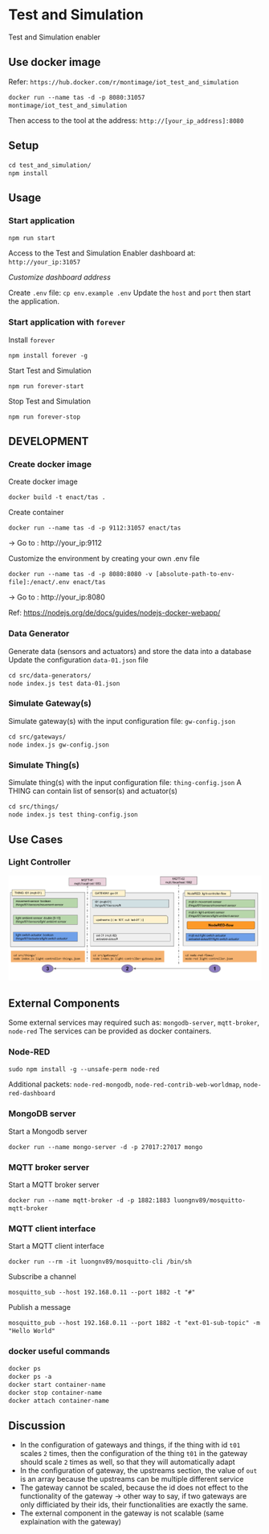 # Test and Simulation

Test and Simulation enabler

## Use docker image

Refer: `https://hub.docker.com/r/montimage/iot_test_and_simulation`

```
docker run --name tas -d -p 8080:31057 montimage/iot_test_and_simulation
```

Then access to the tool at the address: `http://[your_ip_address]:8080`

## Setup

```
cd test_and_simulation/
npm install
```

## Usage

### Start application
```
npm run start
```
Access to the Test and Simulation Enabler dashboard at: `http://your_ip:31057`

_Customize dashboard address_

Create `.env` file: `cp env.example .env`
Update the `host` and `port` then start the application.

### Start application with `forever`
Install `forever`

```
npm install forever -g
```

Start Test and Simulation
```
npm run forever-start
```

Stop Test and Simulation
```
npm run forever-stop
```

## DEVELOPMENT

### Create docker image

Create docker image

```
docker build -t enact/tas .
```
Create container

```
docker run --name tas -d -p 9112:31057 enact/tas
```
-> Go to : http://your_ip:9112

Customize the environment by creating your own .env file
```
docker run --name tas -d -p 8080:8080 -v [absolute-path-to-env-file]:/enact/.env enact/tas
```
-> Go to : http://your_ip:8080

Ref: https://nodejs.org/de/docs/guides/nodejs-docker-webapp/

### Data Generator
Generate data (sensors and actuators) and store the data into a database
Update the configuration `data-01.json` file
```
cd src/data-generators/
node index.js test data-01.json
```

### Simulate Gateway(s)
Simulate gateway(s) with the input configuration file: `gw-config.json`
```
cd src/gateways/
node index.js gw-config.json
```

### Simulate Thing(s)
Simulate thing(s) with the input configuration file: `thing-config.json`
A THING can contain list of sensor(s) and actuator(s)
```
cd src/things/
node index.js test thing-config.json
```

## Use Cases

### Light Controller

![Light Controller](light-controller.png)

## External Components
Some external services may required such as: `mongodb-server`, `mqtt-broker`, `node-red`
The services can be provided as docker containers.

### Node-RED

```shell
sudo npm install -g --unsafe-perm node-red
```
Additional packets: `node-red-mongodb`, `node-red-contrib-web-worldmap`, `node-red-dashboard`

### MongoDB server

Start a Mongodb server
```shell
docker run --name mongo-server -d -p 27017:27017 mongo
```

### MQTT broker server

Start a MQTT broker server
```shell
docker run --name mqtt-broker -d -p 1882:1883 luongnv89/mosquitto-mqtt-broker
```

### MQTT client interface

Start a MQTT client interface
```shell
docker run --rm -it luongnv89/mosquitto-cli /bin/sh
```

Subscribe a channel
```shell
mosquitto_sub --host 192.168.0.11 --port 1882 -t "#"
```

Publish a message
```shell
mosquitto_pub --host 192.168.0.11 --port 1882 -t "ext-01-sub-topic" -m "Hello World"
```

### docker useful commands

```shell
docker ps
docker ps -a
docker start container-name
docker stop container-name
docker attach container-name
```

## Discussion
- In the configuration of gateways and things, if the thing with id `t01` scales `2` times, then the configuration of the thing `t01` in the gateway should scale `2` times as well, so that they will automatically adapt
- In the configuration of gateway, the upstreams section, the value of `out` is an array because the upstreams can be multiple different service
- The gateway cannot be scaled, because the id does not effect to the functionality of the gateway -> other way to say, if two gateways are only difficiated by their ids, their functionalities are exactly the same.
- The external component in the gateway is not scalable (same explaination with the gateway)